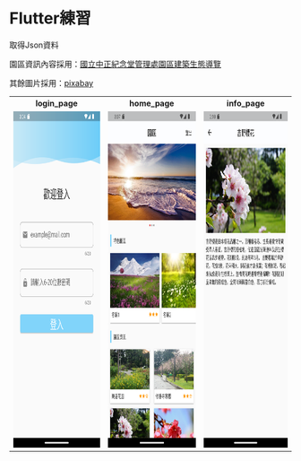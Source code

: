 # Flutter練習

取得Json資料

園區資訊內容採用：[國立中正紀念堂管理處園區建築生態導覽](https://data.gov.tw/dataset/160218)

其餘圖片採用：[pixabay](https://pixabay.com/)

<table>
  <tr>
    <th>login_page</th>
    <th>home_page</th>
    <th>info_page</th>
  </tr>
  <tr>
    <td>
        <img src="https://github.com/HuiLingDD/Flutter_Training/blob/master/login_page.png" height="600"/>
    </td>
    <td>
        <img src="https://github.com/HuiLingDD/Flutter_Training/blob/master/home_page.png" height="600"/>
    </td>
    <td>
        <img src="https://github.com/HuiLingDD/Flutter_Training/blob/master/info_page.png" height="600"/>
    </td>
  </tr>
</table>
